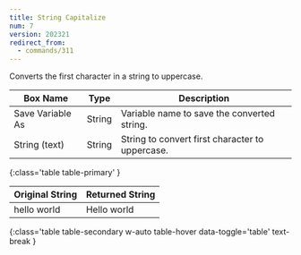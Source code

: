 ```yaml
---
title: String Capitalize
num: 7
version: 202321
redirect_from:
  - commands/311
---
```


Converts the first character in a string to uppercase.

| Box Name | Type | Description | 
|-------|--------|--------|
|Save Variable As|	String	|Variable name to save the converted string.
|String (text)| String | String to convert first character to uppercase.
{:class='table table-primary' }

| Original String | Returned String| 
|-------|--------
|hello world|Hello world|
{:class='table table-secondary w-auto table-hover data-toggle='table' text-break }







